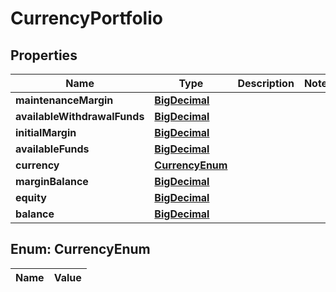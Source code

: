 

# CurrencyPortfolio

## Properties

Name | Type | Description | Notes
------------ | ------------- | ------------- | -------------
**maintenanceMargin** | [**BigDecimal**](BigDecimal.md) |  | 
**availableWithdrawalFunds** | [**BigDecimal**](BigDecimal.md) |  | 
**initialMargin** | [**BigDecimal**](BigDecimal.md) |  | 
**availableFunds** | [**BigDecimal**](BigDecimal.md) |  | 
**currency** | [**CurrencyEnum**](#CurrencyEnum) |  | 
**marginBalance** | [**BigDecimal**](BigDecimal.md) |  | 
**equity** | [**BigDecimal**](BigDecimal.md) |  | 
**balance** | [**BigDecimal**](BigDecimal.md) |  | 


## Enum: CurrencyEnum

Name | Value
---- | -----




